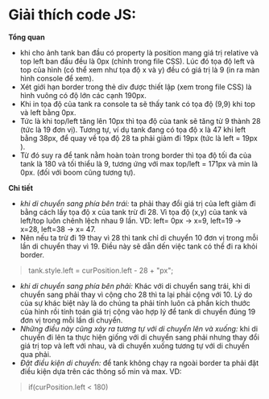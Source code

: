 # Giải thích code JS:

**Tổng quan**
* khi cho ảnh tank ban đầu có property là position mang giá trị relative và top left ban đầu đều là 0px (chỉnh trong file CSS). Lúc đó tọa độ left và top của hình (có thể xem như tọa độ x và y) đều có giá trị là 9 (in ra màn hình console để xem).
* Xét giới hạn border trong thẻ div được thiết lập (xem trong file CSS) là hình vuông có độ lớn các cạnh 190px. 
* Khi in tọa độ của tank ra console ta sẽ thấy tank có tọa độ (9,9) khi top và left bằng 0px.
* Tức là khi top/left tăng lên 10px thì tọa độ của tank sẽ tăng từ 9 thành 28 (tức là 19 đơn vị). Tương tự, ví dụ tank đang có tọa độ x là 47 khi left bằng 38px, để quay về tọa độ 28 ta phải giảm đi 19px (tức là left = 19px ).
* Từ đó suy ra để tank nằm hoàn toàn trong border thì tọa độ tối đa của tank là 180 và tối thiểu là 9, tương ứng với max top/left = 171px và min là 0px. (đối với boom cũng tương tự).

**Chi tiết**
* *khi di chuyển sang phía bên trái:* ta phải thay đổi giá trị của left giảm đi bằng cách lấy tọa độ x của tank trừ đi 28. Vì tọa độ (x,y) của tank và left/top luôn chênh lệch nhau 9 lần. VD: left= 0px -> x=9, left=19 -> x=28, left=38 -> x= 47.
* Nên nếu ta trừ đi 19 thay vì 28 thì tank chỉ di chuyển 10 đơn vị trong mỗi lần di chuyển thay vì 19. Điều này sẽ dẫn dến việc tank có thể đi ra khỏi border.
>tank.style.left = curPosition.left - 28 + "px";
* *khi di chuyển sang phía bên phải:* Khác với di chuyển sang trái, khi di chuyển sang phải thay vì cộng cho 28 thì ta lại phải cộng với 10. Lý do của sự khác biệt này là do chúng ta phải tính luôn cả phần kích thước của hình rồi tính toán giá trị cộng vào hợp lý để tank di chuyển đúng 19 đơn vị trong mỗi lần di chuyển.
* *Những điều này cũng xảy ra tương tự với di chuyển lên và xuống:* khi di chuyển đi lên ta thực hiện giống với di chuyển sang phải nhưng thay đổi giá trị top và left với nhau, và di chuyển xuống tương tự với di chuyển qua phải.
* *Đặt điều kiện di chuyển:* để tank không chạy ra ngoài border ta phải đặt điều kiện dựa trên các thông số min và max. VD:
>if(curPosition.left < 180)